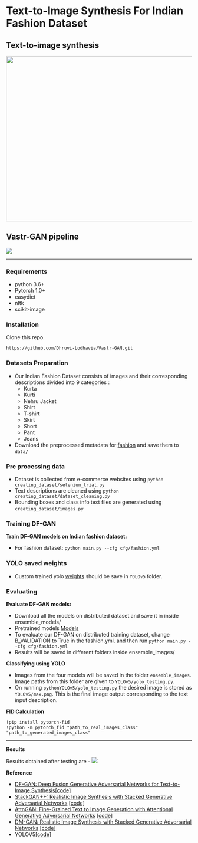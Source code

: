 # Text-to-Image Synthesis For Indian Fashion Dataset

## Text-to-image synthesis 

<img src="teaser image.JPG" width="900px" height="448px"/>

## Vastr-GAN pipeline

<img src="ensemble_fig.JPG" /> 

---
### Requirements
- python 3.6+
- Pytorch 1.0+
- easydict
- nltk
- scikit-image

### Installation

Clone this repo.
```
https://github.com/Dhruvi-Lodhavia/Vastr-GAN.git

```

### Datasets Preparation
  - Our Indian Fashion Dataset consists of images and their corresponding descriptions divided into 9 categories :
    - Kurta
    - Kurti
    - Nehru Jacket
    - Shirt
    - T-shirt
    - Skirt
    - Short
    - Pant
    - Jeans
  - Download the preprocessed metadata for [fashion](https://drive.google.com/file/d/16HmE7I4GR3aapGRhSQTy7UETTiyYyfxE/view?usp=sharing) and save them to `data/`


### Pre processing data
  - Dataset is collected from e-commerce websites using `python creating_dataset/selenium_trial.py`
  - Text descriptions are cleaned using `python creating_dataset/dataset_cleaning.py`
  - Bounding boxes and class info text files are generated using `creating_dataset/images.py`
### Training DF-GAN

**Train DF-GAN models on Indian fashion dataset:**
  - For fashion dataset: `python main.py --cfg cfg/fashion.yml`

### YOLO saved weights

 - Custom trained yolo [weights](https://drive.google.com/file/d/1CS1PZeIawhd8fikFDy0WIYeBxR_RqfiF/view?usp=sharing) should be save in `YOLOv5` folder.

### Evaluating

**Evaluate DF-GAN models:**

- Download all the models on distributed dataset and save it in inside ensemble_models/ 
- Pretrained models [Models](https://drive.google.com/drive/folders/116nwsIGX-QAwNrIITJ5JQlI_RL0H0jSN?usp=sharing)
- To evaluate our DF-GAN on distributed training dataset, change B_VALIDATION to True in the fashion.yml. and then run `python main.py --cfg cfg/fashion.yml`
- Results will be saved in different folders inside  ensemble_images/
 
**Classifying using YOLO**

- Images from the four models will be saved in the folder `ensemble_images`. Image paths from this folder are given to `YOLOv5/yolo_testing.py`.
- On running `pythonYOLOv5/yolo_testing.py` the desired image is stored as `YOLOv5/max.png`. This is the final image output corresponding to the text input description.


**FID Calculation**

```
!pip install pytorch-fid
!python -m pytorch_fid "path_to_real_images_class" "path_to_generated_images_class"

```

---

**Results**

Results obtained after testing are - 
<img src="results.JPG" /> 

**Reference**

- [DF-GAN: Deep Fusion Generative Adversarial Networks for Text-to-Image Synthesis](https://arxiv.org/abs/2008.05865)[[code]](https://github.com/tobran/DF-GAN)
- [StackGAN++: Realistic Image Synthesis with Stacked Generative Adversarial Networks](https://arxiv.org/abs/1710.10916) [[code]](https://github.com/hanzhanggit/StackGAN-v2)
- [AttnGAN: Fine-Grained Text to Image Generation with Attentional Generative Adversarial Networks](https://openaccess.thecvf.com/content_cvpr_2018/papers/Xu_AttnGAN_Fine-Grained_Text_CVPR_2018_paper.pdf) [[code]](https://github.com/taoxugit/AttnGAN)
- [DM-GAN: Realistic Image Synthesis with Stacked Generative Adversarial Networks](https://arxiv.org/abs/1904.01310) [[code]](https://github.com/MinfengZhu/DM-GAN)
- YOLOV5[[code]](https://github.com/ultralytics/yolov5)
